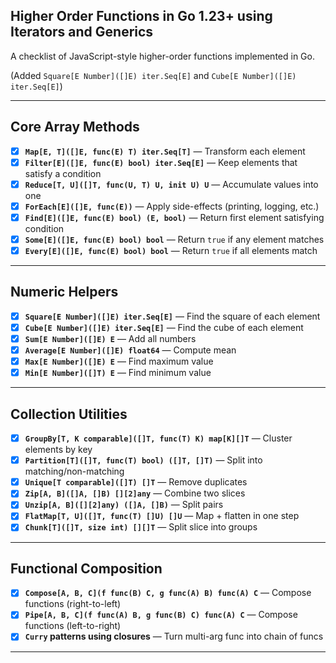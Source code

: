 ## Higher Order Functions in Go 1.23+ using Iterators and Generics

A checklist of JavaScript-style higher-order functions implemented in Go.

(Added `Square[E Number]([]E) iter.Seq[E]` and `Cube[E Number]([]E) iter.Seq[E]`)

---

## Core Array Methods

- [x] **`Map[E, T]([]E, func(E) T) iter.Seq[T]`** — Transform each element
- [x] **`Filter[E]([]E, func(E) bool) iter.Seq[E]`** — Keep elements that satisfy a condition
- [x] **`Reduce[T, U]([]T, func(U, T) U, init U) U`** — Accumulate values into one
- [x] **`ForEach[E]([]E, func(E))`** — Apply side-effects (printing, logging, etc.)
- [x] **`Find[E]([]E, func(E) bool) (E, bool)`** — Return first element satisfying condition
- [x] **`Some[E]([]E, func(E) bool) bool`** — Return `true` if any element matches
- [x] **`Every[E]([]E, func(E) bool) bool`** — Return `true` if all elements match

---

## Numeric Helpers

- [x] **`Square[E Number]([]E) iter.Seq[E]`** — Find the square of each element
- [x] **`Cube[E Number]([]E) iter.Seq[E]`** — Find the cube of each element
- [x] **`Sum[E Number]([]E) E`** — Add all numbers
- [x] **`Average[E Number]([]E) float64`** — Compute mean
- [x] **`Max[E Number]([]E) E`** — Find maximum value
- [x] **`Min[E Number]([]T) E`** — Find minimum value

---

## Collection Utilities

- [x] **`GroupBy[T, K comparable]([]T, func(T) K) map[K][]T`** — Cluster elements by key
- [x] **`Partition[T]([]T, func(T) bool) ([]T, []T)`** — Split into matching/non-matching
- [x] **`Unique[T comparable]([]T) []T`** — Remove duplicates
- [x] **`Zip[A, B]([]A, []B) [][2]any`** — Combine two slices
- [x] **`Unzip[A, B]([][2]any) ([]A, []B)`** — Split pairs
- [x] **`FlatMap[T, U]([]T, func(T) []U) []U`** — Map + flatten in one step
- [x] **`Chunk[T]([]T, size int) [][]T`** — Split slice into groups

---

## Functional Composition

- [x] **`Compose[A, B, C](f func(B) C, g func(A) B) func(A) C`** — Compose functions (right-to-left)
- [x] **`Pipe[A, B, C](f func(A) B, g func(B) C) func(A) C`** — Compose functions (left-to-right)
- [x] **`Curry` patterns using closures** — Turn multi-arg func into chain of funcs

---
